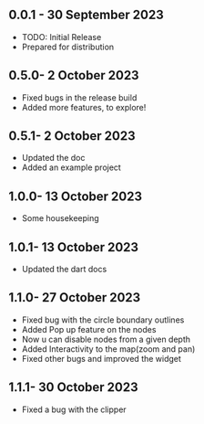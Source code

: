 ## 0.0.1 - 30 September 2023

* TODO: Initial Release
* Prepared for distribution


## 0.5.0- 2 October 2023

* Fixed bugs in the release build
* Added more features, to explore!


## 0.5.1- 2 October 2023

* Updated the doc
* Added an example project


## 1.0.0- 13 October 2023

* Some housekeeping
 

## 1.0.1- 13 October 2023

* Updated the dart docs
 

## 1.1.0- 27 October 2023

* Fixed bug with the circle boundary outlines
* Added Pop up feature on the nodes
* Now u can disable nodes from a given depth
* Added Interactivity to the map(zoom and pan)
* Fixed other bugs and improved the widget
 
 

## 1.1.1- 30 October 2023

* Fixed a bug with the clipper
 
 
